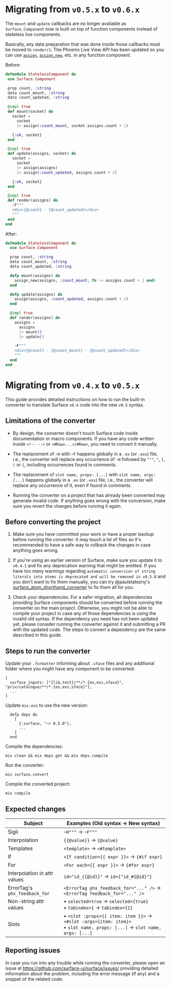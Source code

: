 # Migrating from `v0.5.x` to `v0.6.x`

The `mount` and `update` callbacks are no longer available as `Surface.Component` now is built on top of function components instead of stateless live components.

Basically, any data preparation that was done inside those callbacks must be moved to `render/1`. The Phoenix Live View API has been updated so you can use [`assign`](https://hexdocs.pm/phoenix_live_view/0.16.4/Phoenix.LiveView.html#assign/2), [`assign_new`](https://hexdocs.pm/phoenix_live_view/0.16.4/Phoenix.LiveView.html#assign/2), etc. in any function component.

Before:
```elixir
defmodule StatelessComponent do
 use Surface.Component

 prop count, :string
 data count_mount, :string
 data count_updated, :string

 @impl true
 def mount(socket) do
   socket = 
     socket
     |> assign(:count_mount, socket.assigns.count + 1)

   {:ok, socket}
 end

 @impl true
 def update(assigns, socket) do
   socket = 
     socket
     |> assign(assigns)
     |> assign(:count_updated, assigns.count + 2)

   {:ok, socket}
 end

 @impl true
 def render(assigns) do
   ~F"""
   <div>{@count} - {@count_updated}</div>
   """
 end
end
```

After:
```elixir
defmodule StatelessComponent do
  use Surface.Component

  prop count, :string
  data count_mount, :string
  data count_updated, :string

  defp mount(assigns) do
    assign_new(assigns, :count_mount, fn -> assigns.count + 1 end)
  end

  defp update(assigns) do
    assign(assigns, :count_updated, assigns.count + 2)
  end

  @impl true
  def render(assigns) do
    assigns =
      assigns
      |> mount()
      |> update()

    ~F"""
    <div>{@count} - {@count_mount} - {@count_updated}</div>
    """
  end
end
```

# Migrating from `v0.4.x` to `v0.5.x`

This guide provides detailed instructions on how to run the built-in converter to
translate Surface `v0.4` code into the new `v0.5` syntax.

## Limitations of the converter

  * By design, the converter doesn't touch Surface code inside documentation or macro components. If you have
  any code written inside `<!-- -->` or `<#Raw>...</#Raw>`, you need to convert it manually.

  * The replacement of `~H` with `~F` happens globally in a `.ex` (or `.exs`) file, i.e., the converter will
  replace any occurrence of `~H` followed by `"""`, `"`, `[`, `(` or `{`, including occurrences found in comments.

  * The replacement of `slot name, props: [...]` with `slot name, args: [...]` happens globally in a `.ex` (or `.exs`) file,
  i.e., the converter will replace any occurrence of it, even if found in comments.

  * Running the converter on a project that has already been converted may generate invalid code. If anything goes
  wrong with the conversion, make sure you revert the changes before running it again.

## Before converting the project

  1. Make sure you have committed your work or have a proper backup before running the converter. It may touch
  a lot of files so it's recommended to have a safe way to rollback the changes in case anything goes wrong.

  2. If you're using an earlier version of Surface, make sure you update it to `v0.4.1` and fix any deprecation
  warning that might be emitted. If you have too many warnings regarding
  `automatic conversion of string literals into atoms is deprecated and will be removed in v0.5.0` and you
  don't want to fix them manually, you can try @paulstatezny's
  [surface_atom_shorthand_converter](https://github.com/paulstatezny/surface_atom_shorthand_converter) to fix
  them all for you.

  3. Check your dependencies. For a safer migration, all dependencies providing Surface components should
  be converted before running the converter on the main project. Otherwise, you might not be able to compile your
  project in case any of those dependencies is using the invalid old syntax. If the dependency you need has not been
  updated yet, please consider running the converter against it and submitting a PR with the updated code. The steps
  to convert a dependency are the same described in this guide.

## Steps to run the converter

Update your `.formatter` informing about `.sface` files and any additional folder where you might have any component
to be converted:

```
[
  surface_inputs: ["{lib,test}/**/*.{ex,exs,sface}", "priv/catalogue/**/*.{ex,exs,sface}"],
  ...
]

```

Update `mix.exs` to use the new version:

```
  defp deps do
    [
      {:surface, "~> 0.5.0"},
      ...
    ]
  end
```

Compile the dependencies:

```
mix clean && mix deps.get && mix deps.compile
```

Run the converter:

```
mix surface.convert
```

Compile the converted project:

```
mix compile
```

## Expected changes

| Subject                       | Examples (Old syntax -> New syntax)                                                                                                      |
| ----------------------------- | ---------------------------------------------------------------------------------------------------------------------------------------- |
| Sigil                         | `~H"""` -> `~F"""`                                                                                                                       |
| Interpolation                 | `{{@value}}` -> `{@value}`                                                                                                               |
| Templates                     | `<template>` -> `<#template>`                                                                                                            |
| If                            | `<If condition={{ expr }}>` -> `{#if expr}`                                                                                              |
| For                           | `<For each={{ expr }}>` -> `{#for expr}`                                                                                                 |
| Interpolation in attr values  | `id="id_{{@id}}"` -> `id={"id_#{@id}"}`                                                                                                  |
| ErrorTag's `phx_feedback_for` | `<ErrorTag phx_feedback_for="..." />` -> `<ErrorTag feedback_for="..." />`                                                               |
| Non-string attr values        | &bull; `selected=true` -> `selected={true}` <br> &bull; `tabindex=1` -> `tabindex={1}`                                                   |
| Slots                         | &bull; `<slot :props={{ item: item }}>` -> `<#slot :args={item: item}>` <br> &bull; `slot name, props: [...]` -> `slot name, args: [...]`|

## Reporting issues

In case you run into any trouble while running the converter, please open an issue at https://github.com/surface-ui/surface/issues/
providing detailed information about the problem, including the error message (if any) and a snippet of the
related code.
